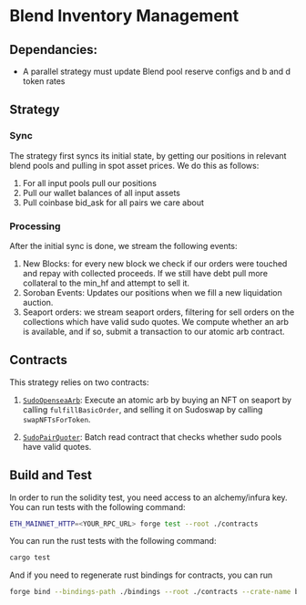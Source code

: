 # Blend Inventory Management

## Dependancies:

- A parallel strategy must update Blend pool reserve configs and b and d token rates

## Strategy

### Sync

The strategy first syncs its initial state, by getting our positions in relevant blend pools and pulling in spot asset prices. We do this as follows:

1. For all input pools pull our positions
2. Pull our wallet balances of all input assets
3. Pull coinbase bid_ask for all pairs we care about

### Processing

After the initial sync is done, we stream the following events:

1. New Blocks: for every new block we check if our orders were touched and repay with collected proceeds. If we still have debt pull more collateral to the min_hf and attempt to sell it.
2. Soroban Events: Updates our positions when we fill a new liquidation auction.
3. Seaport orders: we stream seaport orders, filtering for sell orders on the collections which have valid sudo quotes. We compute whether an arb is available, and if so, submit a transaction to our atomic arb contract.

## Contracts

This strategy relies on two contracts:

1. [`SudoOpenseaArb`](/crates/strategies/opensea-sudo-arb/contracts/src/SudoOpenseaArb.sol): Execute an atomic arb by buying an NFT on seaport by calling `fulfillBasicOrder`, and selling it on Sudoswap by calling `swapNFTsForToken`.

2. [`SudoPairQuoter`](/crates/strategies/opensea-sudo-arb/contracts/src/SudoPairQuoter.sol): Batch read contract that checks whether sudo pools have valid quotes.

## Build and Test

In order to run the solidity test, you need access to an alchemy/infura key. You can run tests with the following command:

```sh
ETH_MAINNET_HTTP=<YOUR_RPC_URL> forge test --root ./contracts
```

You can run the rust tests with the following command:

```sh
cargo test
```

And if you need to regenerate rust bindings for contracts, you can run

```sh
forge bind --bindings-path ./bindings --root ./contracts --crate-name bindings --overwrite
```
